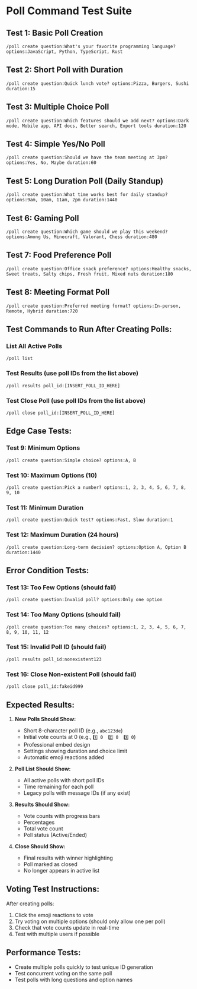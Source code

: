 # Poll Command Test Suite

## Test 1: Basic Poll Creation
```
/poll create question:What's your favorite programming language? options:JavaScript, Python, TypeScript, Rust
```

## Test 2: Short Poll with Duration
```
/poll create question:Quick lunch vote? options:Pizza, Burgers, Sushi duration:15
```

## Test 3: Multiple Choice Poll
```
/poll create question:Which features should we add next? options:Dark mode, Mobile app, API docs, Better search, Export tools duration:120
```

## Test 4: Simple Yes/No Poll
```
/poll create question:Should we have the team meeting at 3pm? options:Yes, No, Maybe duration:60
```

## Test 5: Long Duration Poll (Daily Standup)
```
/poll create question:What time works best for daily standup? options:9am, 10am, 11am, 2pm duration:1440
```

## Test 6: Gaming Poll
```
/poll create question:Which game should we play this weekend? options:Among Us, Minecraft, Valorant, Chess duration:480
```

## Test 7: Food Preference Poll
```
/poll create question:Office snack preference? options:Healthy snacks, Sweet treats, Salty chips, Fresh fruit, Mixed nuts duration:180
```

## Test 8: Meeting Format Poll
```
/poll create question:Preferred meeting format? options:In-person, Remote, Hybrid duration:720
```

## Test Commands to Run After Creating Polls:

### List All Active Polls
```
/poll list
```

### Test Results (use poll IDs from the list above)
```
/poll results poll_id:[INSERT_POLL_ID_HERE]
```

### Test Close Poll (use poll IDs from the list above)
```
/poll close poll_id:[INSERT_POLL_ID_HERE]
```

## Edge Case Tests:

### Test 9: Minimum Options
```
/poll create question:Simple choice? options:A, B
```

### Test 10: Maximum Options (10)
```
/poll create question:Pick a number? options:1, 2, 3, 4, 5, 6, 7, 8, 9, 10
```

### Test 11: Minimum Duration
```
/poll create question:Quick test? options:Fast, Slow duration:1
```

### Test 12: Maximum Duration (24 hours)
```
/poll create question:Long-term decision? options:Option A, Option B duration:1440
```

## Error Condition Tests:

### Test 13: Too Few Options (should fail)
```
/poll create question:Invalid poll? options:Only one option
```

### Test 14: Too Many Options (should fail)
```
/poll create question:Too many choices? options:1, 2, 3, 4, 5, 6, 7, 8, 9, 10, 11, 12
```

### Test 15: Invalid Poll ID (should fail)
```
/poll results poll_id:nonexistent123
```

### Test 16: Close Non-existent Poll (should fail)
```
/poll close poll_id:fakeid999
```

## Expected Results:

1. **New Polls Should Show:**
   - Short 8-character poll ID (e.g., `abc123de`)
   - Initial vote counts at 0 (e.g., `1️⃣ 0  2️⃣ 0  3️⃣ 0`)
   - Professional embed design
   - Settings showing duration and choice limit
   - Automatic emoji reactions added

2. **Poll List Should Show:**
   - All active polls with short poll IDs
   - Time remaining for each poll
   - Legacy polls with message IDs (if any exist)

3. **Results Should Show:**
   - Vote counts with progress bars
   - Percentages
   - Total vote count
   - Poll status (Active/Ended)

4. **Close Should Show:**
   - Final results with winner highlighting
   - Poll marked as closed
   - No longer appears in active list

## Voting Test Instructions:

After creating polls:
1. Click the emoji reactions to vote
2. Try voting on multiple options (should only allow one per poll)
3. Check that vote counts update in real-time
4. Test with multiple users if possible

## Performance Tests:

- Create multiple polls quickly to test unique ID generation
- Test concurrent voting on the same poll
- Test polls with long questions and option names